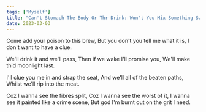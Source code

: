 ```yaml
---  
tags: ['Myself']
title: "Can't Stomach The Body Or Thr Drink: Won't You Mix Something Sweeter, Honey"
date: 2023-03-03
---
```


Come add your poison to this brew,
But you don't you tell me what it is,
I don't want to have a clue.

We'll drink it and we'll pass,
Then if we wake I'll promise you,
We'll make thid moonlight last.

I'll clue you me in and strap the seat,
And we'll all of the beaten paths,
Whilst we'll rip into the meat.

Coz I wanna see the fibres split,
Coz I wanna see the worst of it,
I wanna see it painted like a crime scene,
But god I'm burnt out on the grit I need.

